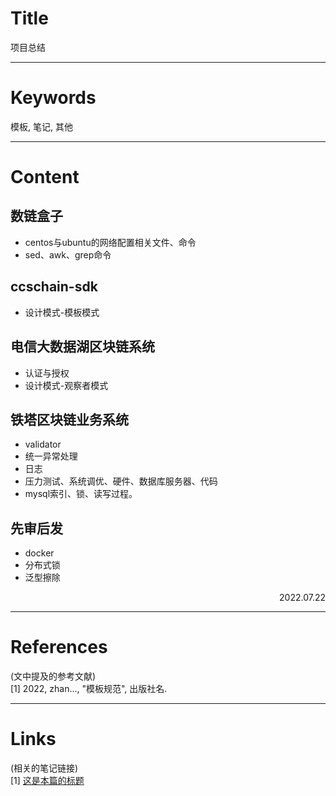 # Title

项目总结

---

# Keywords

模板, 笔记, 其他

---
# Content

## 数链盒子
- centos与ubuntu的网络配置相关文件、命令
- sed、awk、grep命令

## ccschain-sdk
- 设计模式-模板模式

## 电信大数据湖区块链系统
- 认证与授权
- 设计模式-观察者模式

## 铁塔区块链业务系统
- validator
- 统一异常处理
- 日志
- 压力测试、系统调优、硬件、数据库服务器、代码
- mysql索引、锁、读写过程。
## 先审后发
- docker
- 分布式锁
- 泛型擦除

<p align="right">2022.07.22</p>

---
# References

(文中提及的参考文献)  
[1] 2022, zhan..., "模板规范", 出版社名.

---
# Links

(相关的笔记链接)  
[1] [这是本篇的标题](./template.md)


